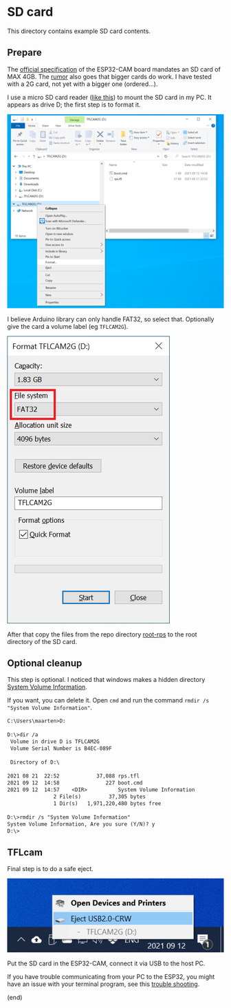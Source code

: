 # SD card

This directory contains example SD card contents.

## Prepare

The [official specification](https://github.com/raphaelbs/esp32-cam-ai-thinker/raw/master/assets/ESP32-CAM_Product_Specification.pdf) of the ESP32-CAM board mandates an SD card of MAX 4GB.
The [rumor](https://randomnerdtutorials.com/esp32-cam-take-photo-save-microsd-card/) also goes that bigger cards do work.
I have tested with a 2G card, not yet with a bigger one (ordered...).

I use a micro SD card reader ([like this](https://www.aliexpress.com/item/4000238222003.html)) to mount the SD card in my PC.
It appears as drive D; the first step is to format it.

![format](format1.png)

I believe Arduino library can only handle FAT32, so select that. Optionally give the card a volume label (eg `TFLCAM2G`).

![FAT32](format2.png)

After that copy the files from the repo directory [root-rps](root-rps) to the root directory of the SD card.


## Optional cleanup

This step is optional. I noticed that windows makes a hidden directory 
[System Volume Information](https://answers.microsoft.com/en-us/windows/forum/all/system-volume-information-and-recyclebin/ea26d76a-9792-4ffa-a3ea-4368c0f42609).

If you want, you can delete it. Open `cmd` and run the command `rmdir /s "System Volume Information"`.

```
C:\Users\maarten>D:

D:\>dir /a
 Volume in drive D is TFLCAM2G
 Volume Serial Number is B4EC-089F

 Directory of D:\

2021 08 21  22:52            37,088 rps.tfl
2021 09 12  14:58               227 boot.cmd
2021 09 12  14:57    <DIR>          System Volume Information
               2 File(s)         37,305 bytes
               1 Dir(s)   1,971,220,480 bytes free

D:\>rmdir /s "System Volume Information"
System Volume Information, Are you sure (Y/N)? y
D:\>
```

## TFLcam

Final step is to do a safe eject.

![eject](format3.png)

Put the SD card in the ESP32-CAM, connect it via USB to the host PC.

If you have trouble communicating from your PC to the ESP32, you might have an issue with your terminal 
program, see this [trouble shooting](https://github.com/maarten-pennings/esp32cam/tree/main/reset).

(end)